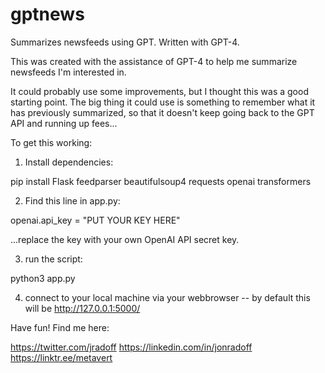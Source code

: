 # gptnews
Summarizes newsfeeds using GPT. Written with GPT-4.

This was created with the assistance of GPT-4 to help me summarize newsfeeds I'm interested in.

It could probably use some improvements, but I thought this was a good starting point.
The big thing it could use is something to remember what it has previously summarized, so that it doesn't
keep going back to the GPT API and running up fees...

To get this working:

1) Install dependencies:

pip install Flask feedparser beautifulsoup4 requests openai transformers

2) Find this line in app.py:

openai.api_key = "PUT YOUR KEY HERE" 

...replace the key with your own OpenAI API secret key.

3) run the script:

python3 app.py

4) connect to your local machine via your webbrowser -- by default this will be http://127.0.0.1:5000/

Have fun! Find me here:

https://twitter.com/jradoff
https://linkedin.com/in/jonradoff
https://linktr.ee/metavert
